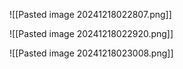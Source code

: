 ![[Pasted image 20241218022807.png]]


![[Pasted image 20241218022920.png]]

![[Pasted image 20241218023008.png]]